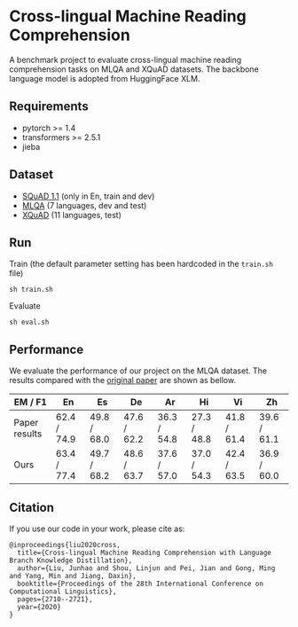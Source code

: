 # Cross-lingual Machine Reading Comprehension

A benchmark project to evaluate cross-lingual machine reading comprehension tasks on MLQA and XQuAD datasets. The backbone language model is adopted from HuggingFace XLM.


## Requirements

- pytorch >= 1.4
- transformers >= 2.5.1
- jieba


## Dataset

- [SQuAD 1.1](https://github.com/rajpurkar/SQuAD-explorer/tree/master/dataset) (only in En, train and dev)
- [MLQA](https://github.com/facebookresearch/MLQA) (7 languages, dev and test)
- [XQuAD](https://github.com/deepmind/xquad) (11 languages, test)


## Run

Train (the default parameter setting has been hardcoded in the `train.sh` file)

```
sh train.sh
```

Evaluate
```
sh eval.sh
```


## Performance

We evaluate the performance of our project on the MLQA dataset. The results compared with the [original paper](https://arxiv.org/abs/1910.07475) are shown as bellow.

|  EM / F1 | En | Es | De | Ar | Hi | Vi | Zh |
| --| --| --| --| --| --| --| --|
| Paper results| 62.4 / 74.9 | 49.8 / 68.0 | 47.6 / 62.2 | 36.3 / 54.8 | 27.3 / 48.8 | 41.8 / 61.4 | 39.6 / 61.1 |
| Ours| 63.4 / 77.4 | 49.7 / 68.2 | 48.6 / 63.7 | 37.6 / 57.0 | 37.0 / 54.3 | 42.4 / 63.5 | 36.9 / 60.0 |


## Citation

If you use our code in your work, please cite as:

```
@inproceedings{liu2020cross,
  title={Cross-lingual Machine Reading Comprehension with Language Branch Knowledge Distillation},
  author={Liu, Junhao and Shou, Linjun and Pei, Jian and Gong, Ming and Yang, Min and Jiang, Daxin},
  booktitle={Proceedings of the 28th International Conference on Computational Linguistics},
  pages={2710--2721},
  year={2020}
}
```
